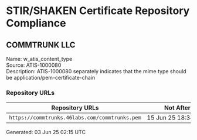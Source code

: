 # STIR/SHAKEN Certificate Repository Compliance

## COMMTRUNK LLC

Name: w_atis_content_type\
Source: ATIS-1000080\
Description: ATIS-1000080 separately indicates that the mime type should be application/pem-certificate-chain
### Repository URLs

| Repository URLs | Not After |  Problems | Link |
|-----------------|-----------|-----------|------|
| `https://commtrunks.46labs.com/commtrunks.pem` | 15&#160;Jun&#160;25&#160;18:34&#160;UTC | true | [view](../../REPOS/72f64d5d3b6166a68c2566fc8c8aca236183b1ed/README.md) |


Generated: 03 Jun 25 02:15 UTC